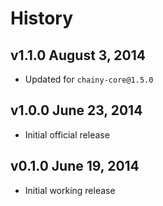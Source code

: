 # History

## v1.1.0 August 3, 2014
- Updated for `chainy-core@1.5.0`

## v1.0.0 June 23, 2014
- Initial official release

## v0.1.0 June 19, 2014
- Initial working release
